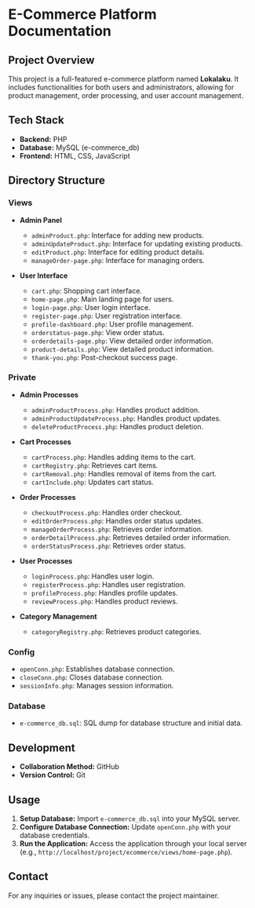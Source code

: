# E-Commerce Platform Documentation

## Project Overview
This project is a full-featured e-commerce platform named **Lokalaku**. It includes functionalities for both users and administrators, allowing for product management, order processing, and user account management.

## Tech Stack
- **Backend:** PHP
- **Database:** MySQL (e-commerce_db)
- **Frontend:** HTML, CSS, JavaScript

## Directory Structure

### Views
- **Admin Panel**
  - `adminProduct.php`: Interface for adding new products.
  - `adminUpdateProduct.php`: Interface for updating existing products.
  - `editProduct.php`: Interface for editing product details.
  - `manageOrder-page.php`: Interface for managing orders.
  
- **User Interface**
  - `cart.php`: Shopping cart interface.
  - `home-page.php`: Main landing page for users.
  - `login-page.php`: User login interface.
  - `register-page.php`: User registration interface.
  - `profile-dashboard.php`: User profile management.
  - `orderstatus-page.php`: View order status.
  - `orderdetails-page.php`: View detailed order information.
  - `product-details.php`: View detailed product information.
  - `thank-you.php`: Post-checkout success page.

### Private
- **Admin Processes**
  - `adminProductProcess.php`: Handles product addition.
  - `adminProductUpdateProcess.php`: Handles product updates.
  - `deleteProductProcess.php`: Handles product deletion.

- **Cart Processes**
  - `cartProcess.php`: Handles adding items to the cart.
  - `cartRegistry.php`: Retrieves cart items.
  - `cartRemoval.php`: Handles removal of items from the cart.
  - `cartInclude.php`: Updates cart status.

- **Order Processes**
  - `checkoutProcess.php`: Handles order checkout.
  - `editOrderProcess.php`: Handles order status updates.
  - `manageOrderProcess.php`: Retrieves order information.
  - `orderDetailProcess.php`: Retrieves detailed order information.
  - `orderStatusProcess.php`: Retrieves order status.

- **User Processes**
  - `loginProcess.php`: Handles user login.
  - `registerProcess.php`: Handles user registration.
  - `profileProcess.php`: Handles profile updates.
  - `reviewProcess.php`: Handles product reviews.

- **Category Management**
  - `categoryRegistry.php`: Retrieves product categories.

### Config
- `openConn.php`: Establishes database connection.
- `closeConn.php`: Closes database connection.
- `sessionInfo.php`: Manages session information.

### Database
- `e-commerce_db.sql`: SQL dump for database structure and initial data.

## Development
- **Collaboration Method:** GitHub
- **Version Control:** Git

## Usage
1. **Setup Database:** Import `e-commerce_db.sql` into your MySQL server.
2. **Configure Database Connection:** Update `openConn.php` with your database credentials.
3. **Run the Application:** Access the application through your local server (e.g., `http://localhost/project/ecommerce/views/home-page.php`).

## Contact
For any inquiries or issues, please contact the project maintainer.
